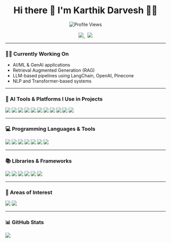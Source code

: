 <h1 align="center">Hi there 👋 I'm Karthik Darvesh 👨‍💻</h1>

<p align="center">
  <img src="https://komarev.com/ghpvc/?username=KarthikDarvesh&style=for-the-badge" alt="Profile Views" />
  <br><br>
  <a href="https://www.linkedin.com/in/karthik-darvesh-4636a4214">
    <img src="https://img.shields.io/badge/LinkedIn-0077B5?style=for-the-badge&logo=linkedin&logoColor=white" />
  </a>
  &nbsp;
  <a href="mailto:karthikdarevsh@gmail.com">
    <img src="https://img.shields.io/badge/Gmail-D14836?style=for-the-badge&logo=gmail&logoColor=white" />
  </a>
</p>

---

### 👨‍💻 Currently Working On

- AI/ML & GenAI applications
- Retrieval Augmented Generation (RAG)
- LLM-based pipelines using LangChain, OpenAI, Pinecone
- NLP and Transformer-based systems

---

### 🔧 AI Tools & Platforms I Use in Projects

<p>
  <!-- GenAI Tools -->
  <img src="https://img.shields.io/badge/LangChain-000000?style=for-the-badge" />
  <img src="https://img.shields.io/badge/OpenAI-412991?style=for-the-badge&logo=openai&logoColor=white" />
  <img src="https://img.shields.io/badge/Hugging Face-FCC624?style=for-the-badge&logo=huggingface&logoColor=black" />
  <img src="https://img.shields.io/badge/Pinecone-1E90FF?style=for-the-badge" />
  <img src="https://img.shields.io/badge/RAG (Retrieval Augmented Generation)-333333?style=for-the-badge" />

  <!-- IDEs & Platforms -->
  <img src="https://img.shields.io/badge/PyCharm-000000?style=for-the-badge&logo=pycharm&logoColor=white" />
  <img src="https://img.shields.io/badge/Android Studio-3DDC84?style=for-the-badge&logo=android-studio&logoColor=white" />
  <img src="https://img.shields.io/badge/Google Colab-F9AB00?style=for-the-badge&logo=googlecolab&logoColor=black" />
  <img src="https://img.shields.io/badge/Notepad++-90E59A?style=for-the-badge&logo=notepadplusplus&logoColor=black" />
  <img src="https://img.shields.io/badge/Firebase-ffca28?style=for-the-badge&logo=firebase&logoColor=black" />
  <img src="https://img.shields.io/badge/XAMPP-F37623?style=for-the-badge&logo=xampp&logoColor=white" />
</p>

---

### 💻 Programming Languages & Tools

<p>
  <img src="https://img.shields.io/badge/Python-3776AB?style=for-the-badge&logo=python&logoColor=white" />
  <img src="https://img.shields.io/badge/C-00599C?style=for-the-badge&logo=c&logoColor=white" />
  <img src="https://img.shields.io/badge/C++-00599C?style=for-the-badge&logo=cplusplus&logoColor=white" />
  <img src="https://img.shields.io/badge/Java-007396?style=for-the-badge&logo=java&logoColor=white" />
  <img src="https://img.shields.io/badge/SQL-F80000?style=for-the-badge&logo=sqlite&logoColor=black" />
  <img src="https://img.shields.io/badge/HTML5-E34F26?style=for-the-badge&logo=html5&logoColor=white" />
  <img src="https://img.shields.io/badge/CSS3-1572B6?style=for-the-badge&logo=css3&logoColor=white" />
</p>

---

### 📚 Libraries & Frameworks

<p>
  <img src="https://img.shields.io/badge/TensorFlow-FF6F00?style=for-the-badge&logo=tensorflow&logoColor=white" />
  <img src="https://img.shields.io/badge/PyTorch-EE4C2C?style=for-the-badge&logo=pytorch&logoColor=white" />
  <img src="https://img.shields.io/badge/Numpy-013243?style=for-the-badge&logo=numpy&logoColor=white" />
  <img src="https://img.shields.io/badge/Pandas-150458?style=for-the-badge&logo=pandas&logoColor=white" />
  <img src="https://img.shields.io/badge/SciPy-8CAAE6?style=for-the-badge&logo=scipy&logoColor=black" />
  <img src="https://img.shields.io/badge/scikit learn-F7931E?style=for-the-badge&logo=scikit-learn&logoColor=white" />
</p>

---

### 🔭 Areas of Interest

<p>
  <img src="https://img.shields.io/badge/Astronomy-B80CEF?style=for-the-badge" />
  <img src="https://img.shields.io/badge/Stargazing-00599C?style=for-the-badge" />
</p>

---

### 📊 GitHub Stats

<p>
  <img src="https://github-readme-stats.vercel.app/api?username=KarthikDarvesh&show_icons=true&title_color=ffffff&icon_color=bb2acf&text_color=daf7dc&bg_color=151515" />
</p>
